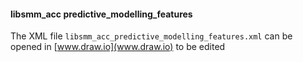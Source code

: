 #### libsmm_acc predictive_modelling_features

The XML file `libsmm_acc_predictive_modelling_features.xml` can be opened in [www.draw.io](www.draw.io) to be edited
